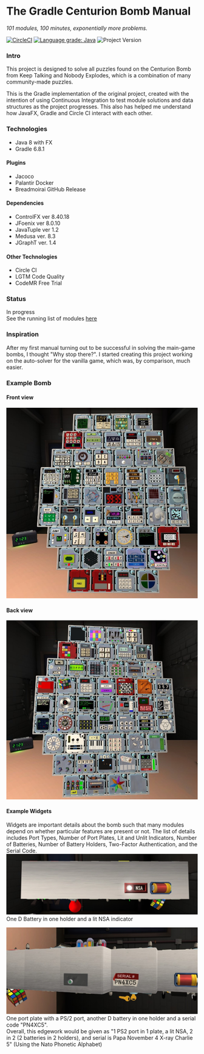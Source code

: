# The Gradle Centurion Bomb Manual
*101 modules, 100 minutes, exponentially more problems.*

[![CircleCI](https://circleci.com/gh/Ultraviolet-Ninja/GradleCenturion/tree/main.svg?style=shield)](https://circleci.com/gh/Ultraviolet-Ninja/GradleCenturion/tree/main)
[![Language grade: Java](https://img.shields.io/lgtm/grade/java/g/Ultraviolet-Ninja/GradleCenturion.svg?logo=lgtm&logoWidth=18)](https://lgtm.com/projects/g/Ultraviolet-Ninja/GradleCenturion/context:java)
![Project Version](https://img.shields.io/badge/version-0.15.0-blueviolet)
### Intro
This project is designed to solve all puzzles found on the Centurion Bomb from Keep Talking and Nobody Explodes, which is a combination of many community-made puzzles.<br>

This is the Gradle implementation of the original project, created with the intention of using Continuous Integration to test module solutions and data structures as the project progresses. This also has helped me understand how JavaFX, Gradle and Circle CI interact with each other.

### Technologies
- Java 8 with FX
- Gradle 6.8.1
#### Plugins
- Jacoco
- Palantir Docker
- Breadmoirai GitHub Release
#### Dependencies
- ControlFX ver 8.40.18
- JFoenix ver 8.0.10
- JavaTuple ver 1.2
- Medusa ver. 8.3
- JGraphT ver. 1.4
#### Other Technologies
- Circle CI
- LGTM Code Quality
- CodeMR Free Trial

### Status
In progress<br>
See the running list of modules [here](Progress.md)

### Inspiration
After my first manual turning out to be successful in solving the main-game bombs, I thought "Why stop there?".
I started creating this project working on the auto-solver for the vanilla game, which was, by comparison, much easier. 

### Example Bomb
#### Front view
![Front](markdown/Front.jpg)

#### Back view
![Back](markdown/Back.jpg)

#### Example Widgets
Widgets are important details about the bomb such that many modules depend on whether particular features are present or
not. The list of details includes Port Types, Number of Port Plates, Lit and Unlit Indicators, Number of Batteries,
Number of Battery Holders, Two-Factor Authentication, and the Serial Code.
![WidgetOne](markdown/Widget1.jpg)
One D Battery in one holder and a lit NSA indicator

![WidgetTwo](markdown/Widget2.jpg)
One port plate with a PS/2 port, another D battery in one holder and a serial code "PN4XC5".<br>
Overall, this edgework would be given as "1 PS2 port in 1 plate, a lit NSA, 2 in 2 (2 batteries in 2 holders), and serial is Papa November 4 X-ray Charlie 5" (Using the Nato Phonetic Alphabet)
